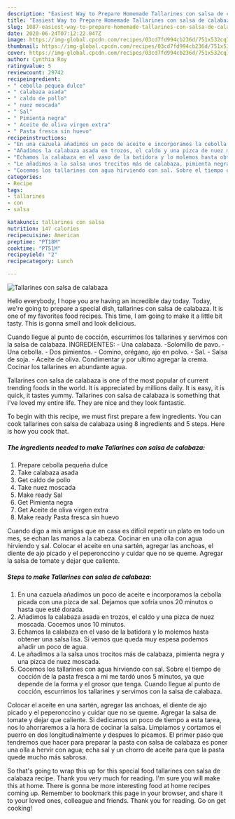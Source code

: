 ```yaml
---
description: "Easiest Way to Prepare Homemade Tallarines con salsa de calabaza"
title: "Easiest Way to Prepare Homemade Tallarines con salsa de calabaza"
slug: 1087-easiest-way-to-prepare-homemade-tallarines-con-salsa-de-calabaza
date: 2020-06-24T07:12:22.047Z
image: https://img-global.cpcdn.com/recipes/03cd7fd994cb236d/751x532cq70/tallarines-con-salsa-de-calabaza-foto-principal.jpg
thumbnail: https://img-global.cpcdn.com/recipes/03cd7fd994cb236d/751x532cq70/tallarines-con-salsa-de-calabaza-foto-principal.jpg
cover: https://img-global.cpcdn.com/recipes/03cd7fd994cb236d/751x532cq70/tallarines-con-salsa-de-calabaza-foto-principal.jpg
author: Cynthia Roy
ratingvalue: 5
reviewcount: 29742
recipeingredient:
- " cebolla pequea dulce"
- " calabaza asada"
- " caldo de pollo"
- " nuez moscada"
- " Sal"
- " Pimienta negra"
- " Aceite de oliva virgen extra"
- " Pasta fresca sin huevo"
recipeinstructions:
- "En una cazuela añadimos un poco de aceite e incorporamos la cebolla picada con una pizca de sal. Dejamos que sofría unos 20 minutos o hasta que esté dorada."
- "Añadimos la calabaza asada en trozos, el caldo y una pizca de nuez moscada. Cocemos unos 10 minutos."
- "Echamos la calabaza en el vaso de la batidora y lo molemos hasta obtener una salsa lisa. Si vemos que queda muy espesa podemos añadir un poco de agua."
- "Le añadimos a la salsa unos trocitos más de calabaza, pimienta negra y una pizca de nuez moscada."
- "Cocemos los tallarines con agua hirviendo con sal. Sobre el tiempo de cocción de la pasta fresca a mi me tardó unos 5 minutos, ya que depende de la forma y el grosor que tenga. Cuando llegue al punto de cocción, escurrimos los tallarines y servimos con la salsa de calabaza."
categories:
- Recipe
tags:
- tallarines
- con
- salsa

katakunci: tallarines con salsa 
nutrition: 147 calories
recipecuisine: American
preptime: "PT18M"
cooktime: "PT51M"
recipeyield: "2"
recipecategory: Lunch

---
```



![Tallarines con salsa de calabaza](https://img-global.cpcdn.com/recipes/03cd7fd994cb236d/751x532cq70/tallarines-con-salsa-de-calabaza-foto-principal.jpg)

Hello everybody, I hope you are having an incredible day today. Today, we're going to prepare a special dish, tallarines con salsa de calabaza. It is one of my favorites food recipes. This time, I am going to make it a little bit tasty. This is gonna smell and look delicious.

Cuando llegue al punto de cocción, escurrimos los tallarines y servimos con la salsa de calabaza. INGREDIENTES: - Una calabaza. -Solomillo de pavo. - Una cebolla. - Dos pimientos. - Comino, orégano, ajo en polvo. - Sal. - Salsa de soja. - Aceite de oliva. Condimentar y por ultimo agregar la crema. Cocinar los tallarines en abundante agua.

Tallarines con salsa de calabaza is one of the most popular of current trending foods in the world. It is appreciated by millions daily. It is easy, it is quick, it tastes yummy. Tallarines con salsa de calabaza is something that I've loved my entire life. They are nice and they look fantastic.


To begin with this recipe, we must first prepare a few ingredients. You can cook tallarines con salsa de calabaza using 8 ingredients and 5 steps. Here is how you cook that.

<!--inarticleads1-->

##### The ingredients needed to make Tallarines con salsa de calabaza:

1. Prepare  cebolla pequeña dulce
1. Take  calabaza asada
1. Get  caldo de pollo
1. Take  nuez moscada
1. Make ready  Sal
1. Get  Pimienta negra
1. Get  Aceite de oliva virgen extra
1. Make ready  Pasta fresca sin huevo


Cuando digo a mis amigas que en casa es difícil repetir un plato en todo un mes, se echan las manos a la cabeza. Cocinar en una olla con agua hirviendo y sal. Colocar el aceite en una sartén, agregar las anchoas, el diente de ajo picado y el peperonccino y cuidar que no se queme. Agregar la salsa de tomate y dejar que caliente. 

<!--inarticleads2-->

##### Steps to make Tallarines con salsa de calabaza:

1. En una cazuela añadimos un poco de aceite e incorporamos la cebolla picada con una pizca de sal. Dejamos que sofría unos 20 minutos o hasta que esté dorada.
1. Añadimos la calabaza asada en trozos, el caldo y una pizca de nuez moscada. Cocemos unos 10 minutos.
1. Echamos la calabaza en el vaso de la batidora y lo molemos hasta obtener una salsa lisa. Si vemos que queda muy espesa podemos añadir un poco de agua.
1. Le añadimos a la salsa unos trocitos más de calabaza, pimienta negra y una pizca de nuez moscada.
1. Cocemos los tallarines con agua hirviendo con sal. Sobre el tiempo de cocción de la pasta fresca a mi me tardó unos 5 minutos, ya que depende de la forma y el grosor que tenga. Cuando llegue al punto de cocción, escurrimos los tallarines y servimos con la salsa de calabaza.


Colocar el aceite en una sartén, agregar las anchoas, el diente de ajo picado y el peperonccino y cuidar que no se queme. Agregar la salsa de tomate y dejar que caliente. Si dedicamos un poco de tiempo a esta tarea, nos lo ahorraremos a la hora de cocinar la salsa. Limpiamos y cortamos el puerro en dos longitudinalmente y despues lo picamos. El primer paso que tendremos que hacer para preparar la pasta con salsa de calabaza es poner una olla a hervir con agua; echa sal y un chorro de aceite para que la pasta quede mucho más sabrosa. 

So that's going to wrap this up for this special food tallarines con salsa de calabaza recipe. Thank you very much for reading. I'm sure you will make this at home. There is gonna be more interesting food at home recipes coming up. Remember to bookmark this page in your browser, and share it to your loved ones, colleague and friends. Thank you for reading. Go on get cooking!
